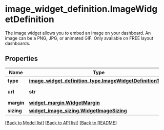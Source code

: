 # image_widget_definition.ImageWidgetDefinition

The image widget allows you to embed an image on your dashboard. An image can be a PNG, JPG, or animated GIF. Only available on FREE layout dashboards.
## Properties
Name | Type | Description | Notes
------------ | ------------- | ------------- | -------------
**type** | [**image_widget_definition_type.ImageWidgetDefinitionType**](ImageWidgetDefinitionType.md) |  | 
**url** | **str** | URL of the image. | 
**margin** | [**widget_margin.WidgetMargin**](WidgetMargin.md) |  | [optional] 
**sizing** | [**widget_image_sizing.WidgetImageSizing**](WidgetImageSizing.md) |  | [optional] 

[[Back to Model list]](README.md#documentation-for-models) [[Back to API list]](README.md#documentation-for-api-endpoints) [[Back to README]](README.md)


